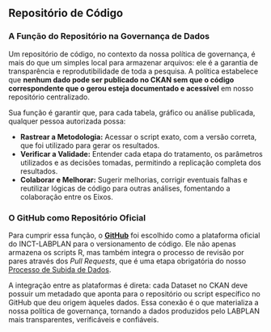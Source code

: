 
## Repositório de Código

### A Função do Repositório na Governança de Dados

Um repositório de código, no contexto da nossa política de governança, é mais do que um simples local para armazenar arquivos: ele é a garantia de transparência e reprodutibilidade de toda a pesquisa. A política estabelece que **nenhum dado pode ser publicado no CKAN sem que o código correspondente que o gerou esteja documentado e acessível** em nosso repositório centralizado.

Sua função é garantir que, para cada tabela, gráfico ou análise publicada, qualquer pessoa autorizada possa:
* **Rastrear a Metodologia:** Acessar o script exato, com a versão correta, que foi utilizado para gerar os resultados.
* **Verificar a Validade:** Entender cada etapa do tratamento, os parâmetros utilizados e as decisões tomadas, permitindo a replicação completa dos resultados.
* **Colaborar e Melhorar:** Sugerir melhorias, corrigir eventuais falhas e reutilizar lógicas de código para outras análises, fomentando a colaboração entre os Eixos.

### O GitHub como Repositório Oficial

Para cumprir essa função, o **[GitHub](https://github.com/)** foi escolhido como a plataforma oficial do INCT-LABPLAN para o versionamento de código. Ele não apenas armazena os scripts R, mas também integra o processo de revisão por pares através dos *Pull Requests*, que é uma etapa obrigatória do nosso [Processo de Subida de Dados](../processo-dados/subida-dados.md).

A integração entre as plataformas é direta: cada Dataset no CKAN deve possuir um metadado que aponta para o repositório ou script específico no GitHub que deu origem àqueles dados. Essa conexão é o que materializa a nossa política de governança, tornando a dados produzidos pelo LABPLAN mais transparentes, verificáveis e confiáveis.

